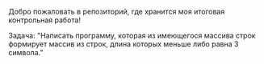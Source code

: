 Добро пожаловать в репозиторий, где хранится моя итоговая контрольная работа!

Задача: "Написать программу, которая из имеющегося массива строк формирует массив из строк, длина которых меньше либо равна 3 символа."